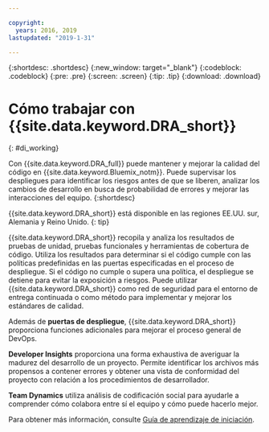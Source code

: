 ```yaml
---

copyright:
  years: 2016, 2019
lastupdated: "2019-1-31"

---
```


{:shortdesc: .shortdesc}
{:new_window: target="_blank"}
{:codeblock: .codeblock}
{:pre: .pre}
{:screen: .screen}
{:tip: .tip}
{:download: .download}

# Cómo trabajar con {{site.data.keyword.DRA_short}}
{: #di_working}

Con {{site.data.keyword.DRA_full}} puede mantener y mejorar la calidad del código en {{site.data.keyword.Bluemix_notm}}. Puede supervisar los despliegues para identificar los riesgos antes de que se liberen, analizar los cambios de desarrollo en busca de probabilidad de errores y mejorar las interacciones del equipo.
{:shortdesc}

{{site.data.keyword.DRA_short}} está disponible en las regiones EE.UU. sur, Alemania y Reino Unido.
{: tip}

{{site.data.keyword.DRA_short}} recopila y analiza los resultados de pruebas de unidad, pruebas funcionales y herramientas de cobertura de código. Utiliza los resultados para determinar si el código cumple con las políticas predefinidas en las puertas especificadas en el proceso de despliegue. Si el código no cumple o supera una política, el despliegue se detiene para evitar la exposición a riesgos. Puede utilizar {{site.data.keyword.DRA_short}} como red de seguridad para el entorno de entrega continuada o como método para implementar y mejorar los estándares de calidad. 

Además de **puertas de despliegue**, {{site.data.keyword.DRA_short}} proporciona funciones adicionales para mejorar el proceso general de DevOps.  

**Developer Insights** proporciona una forma exhaustiva de averiguar la madurez del desarrollo de un proyecto. Permite identificar los archivos más propensos a contener errores y obtener una vista de conformidad del proyecto con relación a los procedimientos de desarrollador.
	
**Team Dynamics** utiliza análisis de codificación social para ayudarle a comprender cómo colabora entre sí el equipo y cómo puede hacerlo mejor.

Para obtener más información, consulte [Guía de aprendizaje de iniciación](/docs/services/DevOpsInsights?topic=DevOpsInsights-getting-started).
